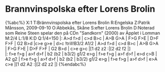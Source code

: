 # Brannvinspolska efter Lorens Brolin

{%abc%}
X:1
T:Brännvinspolska efter Lorens Brolin 
R:Engelska
Z:Patrik Månsson, 2009-09-10
O:Abbekås, Skåne
S:efter Lorens Brolin
D:Noterad som Reine Steen spelar den på CDn "Sandkorn" (2000) av Äpplet i Lomman
M:2/4
L:1/8
K:D
Q:1/4=150
|: A>d f>d | c>d B>c | A>B G>A | F>G F>E | D>F F>F | G2 B>d |c>e g>e | d>c !trill!B3/2 A1/2 |
A>d f>d | c>d B>c | A>B G>A | F>G F>E | D>F F>F | G2 B>d | c>e g>c |[1 d2 z2 :|[2 d2 f2 |]   
|: f>e f>g | a>f d>f | b2 (b2 | b3/2) g1/2 e>g | f>e f>g | a>f d>f | e>d c>B | A2 g2 |
f>e f>g | a>f d>f | b2 (b2 | b3/2) g1/2 e>g | f>e f>g | a>f d>f | e>A c>e |[1 d2 A2 :|[2 d2 z2 |]
{%endabc%}
